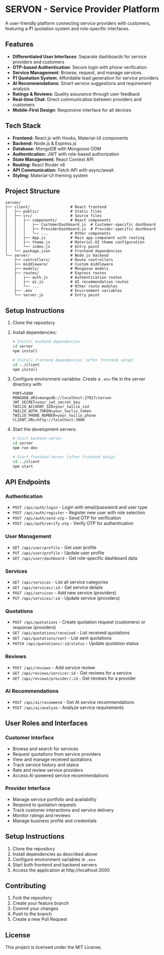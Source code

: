 # SERVON - Service Provider Platform

A user-friendly platform connecting service providers with customers, featuring a ₹1 quotation system and role-specific interfaces.

## Features

- **Differentiated User Interfaces**: Separate dashboards for service providers and customers
- **OTP-based Authentication**: Secure login with phone verification
- **Service Management**: Browse, request, and manage services
- **₹1 Quotation System**: Affordable lead generation for service providers
- **AI Recommendations**: Smart service suggestions and requirement analysis
- **Ratings & Reviews**: Quality assurance through user feedback
- **Real-time Chat**: Direct communication between providers and customers
- **Mobile-First Design**: Responsive interface for all devices

## Tech Stack

- **Frontend:** React.js with Hooks, Material-UI components
- **Backend:** Node.js & Express.js
- **Database:** MongoDB with Mongoose ODM
- **Authentication:** JWT with role-based authorization
- **State Management:** React Context API
- **Routing:** React Router v6
- **API Communication:** Fetch API with async/await
- **Styling:** Material-UI theming system

## Project Structure

```
servon/
├── client/                  # React frontend
│   ├── public/              # Static files
│   ├── src/                 # Source files
│   │   ├── components/      # React components
│   │   │   ├── CustomerDashboard.js  # Customer-specific dashboard
│   │   │   ├── ProviderDashboard.js  # Provider-specific dashboard
│   │   │   └── ...          # Other components
│   │   ├── App.js           # Main app component with routing
│   │   ├── theme.js         # Material-UI theme configuration
│   │   └── index.js         # Entry point
│   └── package.json         # Frontend dependencies
└── server/                  # Node.js backend
    ├── controllers/         # Route controllers
    ├── middleware/          # Custom middleware
    ├── models/              # Mongoose models
    ├── routes/              # Express routes
    │   ├── auth.js          # Authentication routes
    │   ├── ai.js            # AI recommendation routes
    │   └── ...              # Other route modules
    ├── .env                 # Environment variables
    └── server.js            # Entry point
```

## Setup Instructions

1. Clone the repository
2. Install dependencies:
   ```bash
   # Install backend dependencies
   cd server
   npm install

   # Install frontend dependencies (after frontend setup)
   cd ../client
   npm install
   ```

3. Configure environment variables:
   Create a `.env` file in the server directory with:
   ```
   PORT=5000
   MONGODB_URI=mongodb://localhost:27017/servon
   JWT_SECRET=your_jwt_secret_key
   TWILIO_ACCOUNT_SID=your_twilio_sid
   TWILIO_AUTH_TOKEN=your_twilio_token
   TWILIO_PHONE_NUMBER=your_twilio_phone
   CLIENT_URL=http://localhost:3000
   ```

4. Start the development servers:
   ```bash
   # Start backend server
   cd server
   npm run dev

   # Start frontend server (after frontend setup)
   cd ../client
   npm start
   ```

## API Endpoints

### Authentication
- `POST /api/auth/login` - Login with email/password and user type
- `POST /api/auth/register` - Register new user with role selection
- `POST /api/auth/send-otp` - Send OTP for verification
- `POST /api/auth/verify-otp` - Verify OTP for authentication

### User Management
- `GET /api/user/profile` - Get user profile
- `PUT /api/user/profile` - Update user profile
- `GET /api/user/dashboard` - Get role-specific dashboard data

### Services
- `GET /api/services` - List all service categories
- `GET /api/services/:id` - Get service details
- `POST /api/services` - Add new service (providers)
- `PUT /api/services/:id` - Update service (providers)

### Quotations
- `POST /api/quotations` - Create quotation request (customers) or response (providers)
- `GET /api/quotations/received` - List received quotations
- `GET /api/quotations/sent` - List sent quotations
- `PATCH /api/quotations/:id/status` - Update quotation status

### Reviews
- `POST /api/reviews` - Add service review
- `GET /api/reviews/service/:id` - Get reviews for a service
- `GET /api/reviews/provider/:id` - Get reviews for a provider

### AI Recommendations
- `POST /api/ai/recommend` - Get AI service recommendations
- `POST /api/ai/analyze` - Analyze service requirements

## User Roles and Interfaces

### Customer Interface
- Browse and search for services
- Request quotations from service providers
- View and manage received quotations
- Track service history and status
- Rate and review service providers
- Access AI-powered service recommendations

### Provider Interface
- Manage service portfolio and availability
- Respond to quotation requests
- Track customer interactions and service delivery
- Monitor ratings and reviews
- Manage business profile and credentials

## Setup Instructions

1. Clone the repository
2. Install dependencies as described above
3. Configure environment variables in `.env`
4. Start both frontend and backend servers
5. Access the application at http://localhost:3000

## Contributing

1. Fork the repository
2. Create your feature branch
3. Commit your changes
4. Push to the branch
5. Create a new Pull Request

## License

This project is licensed under the MIT License.
